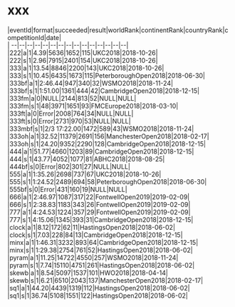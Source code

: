 # xxx


|eventId|format|succeeded|result|worldRank|continentRank|countryRank|competitionId|date|  
|	--|--|--|--|--|--|--|--|--|--|--|--|--|--|--|  
|222|a|1|4.39|5636|1652|115|UKC2018|2018-10-26|  
|222|s|1|2.96|7915|2401|154|UKC2018|2018-10-26|  
|333|a|1|13.54|8846|2200|143|UKC2018|2018-10-26|  
|333|s|1|10.45|6435|1673|115|PeterboroughOpen2018|2018-06-30|  
|333bf|a|1|2:46.44|947|340|32|WSMO2018|2018-11-24|  
|333bf|s|1|1:51.00|1361|444|42|CambridgeOpen2018|2018-12-15|  
|333fm|a|0|NULL|2144|813|52|NULL|NULL|  
|333fm|s|1|48|3971|1651|93|FMCEurope2018|2018-03-10|  
|333ft|a|0|Error|2008|764|34|NULL|NULL|  
|333ft|s|0|Error|2731|970|53|NULL|NULL|  
|333mbf|s|1|2/3 17:22.00|1472|589|43|WSMO2018|2018-11-24|  
|333oh|a|1|32.52|11379|2691|156|ManchesterOpen2018|2018-02-17|  
|333oh|s|1|24.20|9352|2290|128|CambridgeOpen2018|2018-12-15|  
|444|a|1|51.77|4660|1203|89|CambridgeOpen2018|2018-12-15|  
|444|s|1|43.77|4052|1077|81|ABHC2018|2018-08-25|  
|444bf|s|0|Error|802|301|27|NULL|NULL|  
|555|a|1|1:35.26|2698|737|67|UKC2018|2018-10-26|  
|555|s|1|1:24.52|2489|694|58|PeterboroughOpen2018|2018-06-30|  
|555bf|s|0|Error|431|160|19|NULL|NULL|  
|666|a|1|2:46.97|1087|317|22|FontwellOpen2019|2019-02-09|  
|666|s|1|2:38.83|1183|343|26|FontwellOpen2019|2019-02-09|  
|777|a|1|4:24.53|1224|357|29|FontwellOpen2019|2019-02-09|  
|777|s|1|4:15.06|1345|393|31|CambridgeOpen2018|2018-12-15|  
|clock|a|1|8.12|172|62|11|HastingsOpen2018|2018-06-02|  
|clock|s|1|7.03|228|84|13|CambridgeOpen2018|2018-12-15|  
|minx|a|1|1:46.31|3232|893|64|CambridgeOpen2018|2018-12-15|  
|minx|s|1|1:29.38|2754|761|52|HastingsOpen2018|2018-06-02|  
|pyram|a|1|11.25|14722|4550|257|WSMO2018|2018-11-24|  
|pyram|s|1|7.74|15110|4751|261|HastingsOpen2018|2018-06-02|  
|skewb|a|1|8.54|5097|1537|101|HWO2018|2018-04-14|  
|skewb|s|1|6.21|6510|2043|137|ManchesterOpen2018|2018-02-17|  
|sq1|a|1|44.20|4439|1319|112|HastingsOpen2018|2018-06-02|  
|sq1|s|1|36.74|5108|1551|122|HastingsOpen2018|2018-06-02|  
